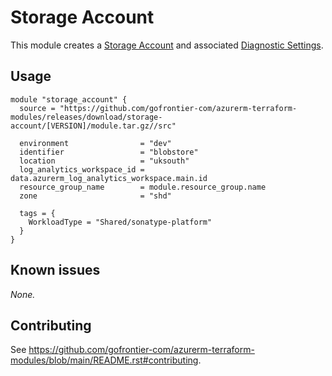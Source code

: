 # Storage Account

This module creates a [Storage Account](https://registry.terraform.io/providers/hashicorp/azurerm/latest/docs/resources/storage_account) and associated [Diagnostic Settings](https://registry.terraform.io/providers/hashicorp/azurerm/latest/docs/resources/monitor_diagnostic_setting).

## Usage

```hcl
module "storage_account" {
  source = "https://github.com/gofrontier-com/azurerm-terraform-modules/releases/download/storage-account/[VERSION]/module.tar.gz//src"

  environment                = "dev"
  identifier                 = "blobstore"
  location                   = "uksouth"
  log_analytics_workspace_id = data.azurerm_log_analytics_workspace.main.id
  resource_group_name        = module.resource_group.name
  zone                       = "shd"

  tags = {
    WorkloadType = "Shared/sonatype-platform"
  }
}
```

## Known issues

_None._

## Contributing

See <https://github.com/gofrontier-com/azurerm-terraform-modules/blob/main/README.rst#contributing>.
